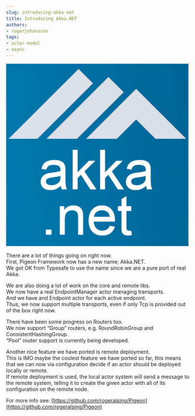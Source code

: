 ```yaml
---
slug: introducing-akka-net
title: Introducing Akka.NET
authors:
- rogerjohansson
tags:
- actor-model
- async
---
```

![](./akkanet.png)

<!-- truncate -->

There are a lot of things going on right now.  
First, Pigeon Framework now has a new name; Akka.NET.  
We got OK from Typesafe to use the name since we are a pure port of real Akka.

We are also doing a lot of work on the core and remote libs.  
We now have a real EndpointManager actor managing transports.  
And we have and Endpoint actor for each active endpoint.  
Thus, we now support multiple transports, even if only Tcp is provided out of the box right now.

There have been some progress on Routers too.  
We now support “Group” routers, e.g. RoundRobinGroup and ConsistentHashingGroup.  
“Pool” router support is currently being developed.

Another nice feature we have ported is remote deployment.  
This is IMO maybe the coolest feature we have ported so far, this means that we can now via configuration decide if an actor should be deployed locally or remote.  
If remote deployment is used, the local actor system will send a message to the remote system, telling it to create the given actor with all of its configuration on the remote node.

For more info see: [https://github.com/rogeralsing/Pigeon](https://github.com/rogeralsing/Pigeon)
